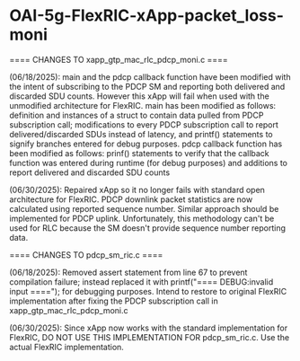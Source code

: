 # OAI-5g-FlexRIC-xApp-packet_loss-moni

==== CHANGES TO xapp_gtp_mac_rlc_pdcp_moni.c ====

(06/18/2025): main and the pdcp callback function have been modified with the intent of subscribing to the PDCP SM and reporting both delivered and discarded SDU counts. However this xApp will fail when used with the unmodified architecture for FlexRIC.
  main has been modified as follows: definition and instances of a struct to contain data pulled from PDCP subscription call; modifications to every PDCP subscription call to report delivered/discarded SDUs instead of latency, and printf() statements to signify branches entered for debug purposes.
  pdcp callback function has been modified as follows: prinf() statements to verify that the callback function was entered during runtime (for debug purposes) and additions to report delivered and discarded SDU counts

(06/30/2025): Repaired xApp so it no longer fails with standard open architecture for FlexRIC. PDCP downlink packet statistics are now calculated using reported sequence number. Similar approach should be implemented for PDCP uplink. Unfortunately, this methodology can't be used for RLC because the SM doesn't provide sequence number reporting data.

==== CHANGES TO pdcp_sm_ric.c ====

(06/18/2025): Removed assert statement from line 67 to prevent compilation failure; instead replaced it with printf("==== DEBUG:invalid input ===="); for debugging purposes. Intend to restore to original FlexRIC implementation after fixing the PDCP subscription call in xapp_gtp_mac_rlc_pdcp_moni.c

(06/30/2025): Since xApp now works with the standard implementation for FlexRIC, DO NOT USE THIS IMPLEMENTATION FOR pdcp_sm_ric.c. Use the actual FlexRIC implementation.
